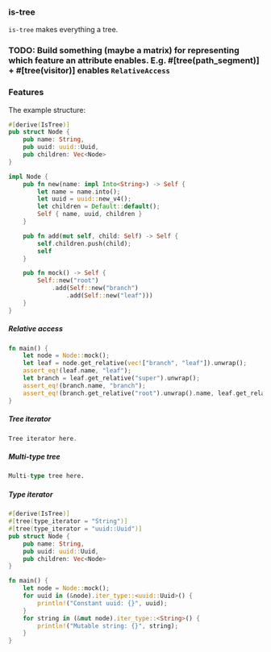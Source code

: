 ### is-tree

`is-tree` makes everything a tree.

### TODO: Build something (maybe a matrix) for representing which feature an attribute enables. E.g. #[tree(path_segment)] + #[tree(visitor)] enables `RelativeAccess`

### Features

The example structure:
```rust
#[derive(IsTree)]
pub struct Node {
    pub name: String,
    pub uuid: uuid::Uuid,
    pub children: Vec<Node>
}

impl Node {
    pub fn new(name: impl Into<String>) -> Self {
        let name = name.into();
        let uuid = uuid::new_v4();
        let children = Default::default();
        Self { name, uuid, children }
    }

    pub fn add(mut self, child: Self) -> Self {
        self.children.push(child);
        self
    }

    pub fn mock() -> Self {
        Self::new("root")
            .add(Self::new("branch")
                .add(Self::new("leaf")))
    }
}
```

##### Relative access

```rust
fn main() {
    let node = Node::mock();
    let leaf = node.get_relative(vec!["branch", "leaf"]).unwrap();
    assert_eq!(leaf.name, "leaf");
    let branch = leaf.get_relative("super").unwrap();
    assert_eq!(branch.name, "branch");
    assert_eq!(branch.get_relative("root").unwrap().name, leaf.get_relative("root").unwrap().name);
}
```

##### Tree iterator

```rust
Tree iterator here.
```

##### Multi-type tree

```rust
Multi-type tree here.
```

##### Type iterator

```rust
#[derive(IsTree)]
#[tree(type_iterator = "String")]
#[tree(type_iterator = "uuid::Uuid")]
pub struct Node {
    pub name: String,
    pub uuid: uuid::Uuid,
    pub children: Vec<Node>
}

fn main() {
    let node = Node::mock();
    for uuid in (&node).iter_type::<uuid::Uuid>() {
        println!("Constant uuid: {}", uuid);
    }
    for string in (&mut node).iter_type::<String>() {
        println!("Mutable string: {}", string);
    }
}
```
